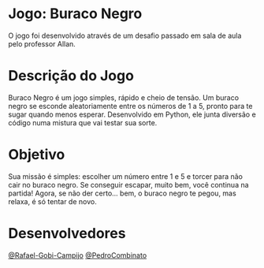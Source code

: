 # Jogo: Buraco Negro
O jogo foi desenvolvido através de um desafio passado em sala de aula pelo professor Allan.

# Descrição do Jogo
Buraco Negro é um jogo simples, rápido e cheio de tensão. Um buraco negro se esconde aleatoriamente entre os números de 1 a 5, pronto para te sugar quando menos esperar. Desenvolvido em Python, ele junta diversão e código numa mistura que vai testar sua sorte.

# Objetivo
Sua missão é simples: escolher um número entre 1 e 5 e torcer para não cair no buraco negro. Se conseguir escapar, muito bem, você continua na partida! Agora, se não der certo... bem, o buraco negro te pegou, mas relaxa, é só tentar de novo.

# Desenvolvedores
[@Rafael-Gobi-Campijo](https://github.com/Rafael-Gobi-Campijo)
[@PedroCombinato](https://github.com/PedroCombinato)

